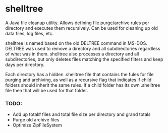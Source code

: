 # shelltree
A Java file cleanup utility. Allows defining file purge/archive rules per directory and executes them recursively. Can be used for cleaning up old data files, log files, etc.

shelltree is named based on the old DELTREE command in MS-DOS. DELTREE was used to remove a directory and all subdirectories regardless of what was in them. shelltree also processes a directory and all subdirectories, but only deletes files matching the specified filters and keep days per directory. 

Each directory has a hidden .shelltree file that contains the fules for file purging and archiving, as well as a recursive flag that indicates if child folders should inherit the same rules. If a child folder has its own .shelltree file then that will be used for that folder.

### TODO:
- Add up total# files and total file size per directory and grand totals
- Purge old archive files
- Optimize ZipFileSystem
